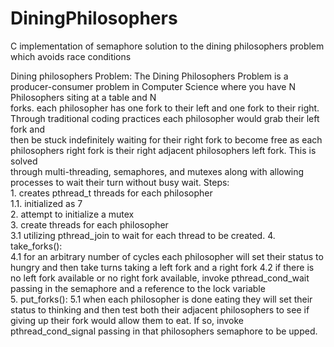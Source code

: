 # DiningPhilosophers
C implementation of semaphore solution to the dining philosophers problem which avoids race conditions

Dining philosophers Problem: The Dining Philosophers Problem is a producer-consumer problem in Computer Science where you have N Philosophers siting at a table and N  
forks. each philosopher has one fork to their left and one fork to their right. Through traditional coding practices each philosopher would grab their left fork and  
then be stuck indefinitely waiting for their right fork to become free as each philosophers right fork is their right adjacent philosophers left fork. This is solved  
through multi-threading, semaphores, and mutexes along with allowing processes to wait their turn without busy wait.
Steps:   
    1. creates pthread_t threads for each philosopher  
        1.1. initialized as 7  
    2. attempt to initialize a mutex  
    3. create threads for each philosopher  
        3.1 utilizing pthread_join to wait for each thread to be created.
    4. take_forks():  
        4.1 for an arbitrary number of cycles each philosopher will set their status to hungry and then take turns taking a left fork and a right fork
        4.2 if there is no left fork available or no right fork available, invoke pthread_cond_wait passing in the semaphore and a reference to the lock variable  
    5. put_forks():
        5.1 when each philosopher is done eating they will set their status to thinking and then test both their adjacent philosophers to see if giving up their fork 
            would allow them to eat. If so, invoke pthread_cond_signal passing in that philosophers semaphore to be upped.
